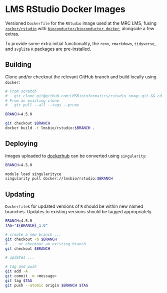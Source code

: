 # LMS RStudio Docker Images

Versioned `Dockerfile` for the `RStudio` image used at the MRC LMS, fusing
[`rocker/rstudio`](https://hub.docker.com/r/rocker/rstudio)
with
[`bioconductor/bioconductor_docker`](https://hub.docker.com/r/bioconductor/bioconductor_docker),
alongside a few extras.

To provide some extra initial functionality, the `renv`, `rmarkdown`, `tidyverse`,
and `svglite` `R` packages are pre-installed.

## Building

Clone and/or checkout the relevant GitHub branch and build locally using `docker`:

```bash
# From scratch
#   git clone git@github.com:LMSBioinformatics/rstudio_image.git && cd rstudio_image
# From an existing clone
#   git pull --all --tags --prune

BRANCH=4.5.0

git checkout $BRANCH
docker build -t lmsbio/rstudio:$BRANCH .
```

## Deploying

Images uploaded to
[dockerhub](https://hub.docker.com/repository/docker/lmsbio/rstudio)
can be converted using `singularity`:

```bash
BRANCH=4.5.0

module load singularityce
singularity pull docker://lmsbio/rstudio:$BRANCH
```

## Updating

`Dockerfile`s for updated versions of `R` should be within new named branches.
Updates to existing versions should be tagged appropriately.

```bash
BRANCH=4.5.0
TAG="${BRANCH}_1.0"

# create a new branch ...
git checkout -b $BRANCH
# ... or checkout an existing branch
git checkout $BRANCH

# updates ...

# tag and push
git add -A
git commit -m <message>
git tag $TAG
git push --atomic origin $BRANCH $TAG
```
